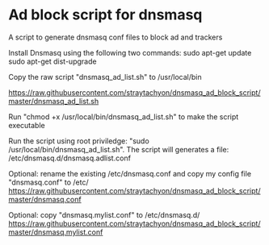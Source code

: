 # Ad block script for dnsmasq
A script to generate dnsmasq conf files to block ad and trackers

Install Dnsmasq using the following two commands:
sudo apt-get update
sudo apt-get dist-upgrade

Copy the raw script "dnsmasq_ad_list.sh" to /usr/local/bin

https://raw.githubusercontent.com/straytachyon/dnsmasq_ad_block_script/master/dnsmasq_ad_list.sh

Run "chmod +x /usr/local/bin/dnsmasq_ad_list.sh" to make the script executable

Run the script using root priviledge: "sudo /usr/local/bin/dnsmasq_ad_list.sh".  The script will generates a file: /etc/dnsmasq.d/dnsmasq.adlist.conf

Optional: rename the existing /etc/dnsmasq.conf and copy my config file "dnsmasq.conf" to /etc/
https://raw.githubusercontent.com/straytachyon/dnsmasq_ad_block_script/master/dnsmasq.conf

Optional: copy "dnsmasq.mylist.conf" to /etc/dnsmasq.d/
https://raw.githubusercontent.com/straytachyon/dnsmasq_ad_block_script/master/dnsmasq.mylist.conf
